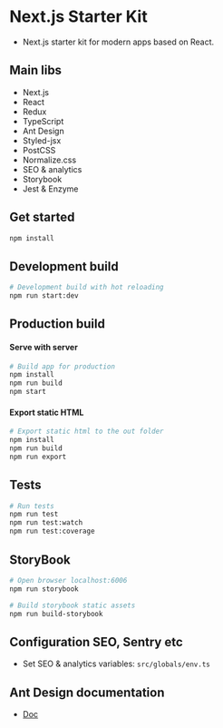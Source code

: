 # Next.js Starter Kit
* Next.js starter kit for modern apps based on React.

## Main libs
 - Next.js
 - React
 - Redux
 - TypeScript
 - Ant Design
 - Styled-jsx
 - PostCSS
 - Normalize.css
 - SEO & analytics
 - Storybook
 - Jest & Enzyme

## Get started
```sh
npm install
```

## Development build
```bash
# Development build with hot reloading
npm run start:dev
```

## Production build
#### Serve with server
```bash
# Build app for production
npm install
npm run build
npm start
```

#### Export static HTML
```bash
# Export static html to the out folder
npm install
npm run build
npm run export
```

## Tests
```bash
# Run tests
npm run test
npm run test:watch
npm run test:coverage
```

## StoryBook
```bash
# Open browser localhost:6006
npm run storybook
```

```bash
# Build storybook static assets
npm run build-storybook
```

## Configuration SEO, Sentry etc
* Set SEO & analytics variables: `src/globals/env.ts`

## Ant Design documentation
* [Doc](https://ant.design/docs/react/introduce)